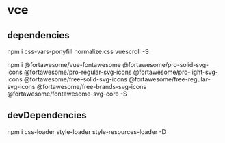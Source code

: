 # vce

## dependencies

npm i css-vars-ponyfill normalize.css vuescroll -S

npm i @fortawesome/vue-fontawesome @fortawesome/pro-solid-svg-icons @fortawesome/pro-regular-svg-icons @fortawesome/pro-light-svg-icons @fortawesome/free-solid-svg-icons @fortawesome/free-regular-svg-icons @fortawesome/free-brands-svg-icons @fortawesome/fontawesome-svg-core -S

## devDependencies

npm i css-loader style-loader style-resources-loader -D
